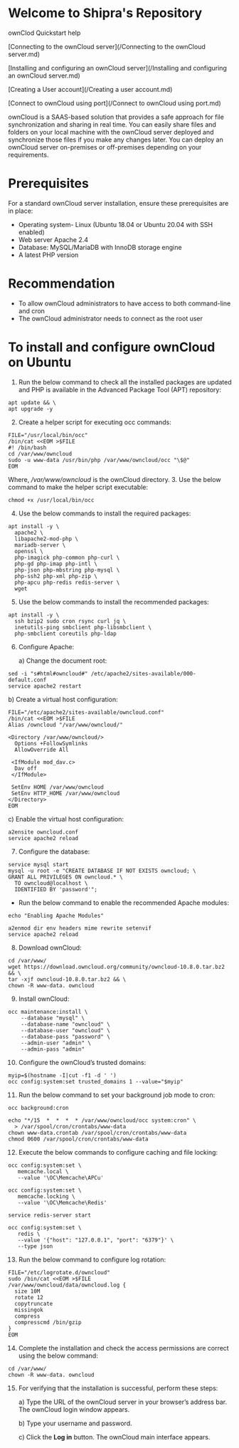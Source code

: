 # Welcome to Shipra's Repository
ownClod Quickstart help

[Connecting to the ownCloud server](/Connecting to the ownCloud server.md)

[Installing and configuring an ownCloud server](/Installing and configuring an ownCloud server.md)

[Creating a User account](/Creating a user account.md)

[Connect to ownCloud using port](/Connect to ownCloud using port.md)

ownCloud is a SAAS-based solution that provides a safe approach for file synchronization and sharing in real time. You can easily share files and folders on your local machine with the ownCloud server deployed and synchronize those files if you make any changes later. 
You can deploy an ownCloud server on-premises or off-premises depending on your requirements.

# Prerequisites
For a standard ownCloud server installation, ensure these prerequisites are in place: 
* Operating system- Linux (Ubuntu 18.04 or Ubuntu 20.04 with SSH enabled)
* Web server Apache 2.4
* Database: MySQL/MariaDB with InnoDB storage engine
* A latest PHP version 

# Recommendation
 * To allow ownCloud administrators to have access to both command-line and cron
 * The ownCloud administrator needs to connect as the root user

# To install and configure ownCloud on Ubuntu
1. Run the below command to check all the installed packages are updated and PHP is available in the Advanced Package Tool (APT) repository:

```
apt update && \
apt upgrade -y
```

2. Create a helper script for executing occ commands:

```
FILE="/usr/local/bin/occ"
/bin/cat <<EOM >$FILE
#! /bin/bash
cd /var/www/owncloud
sudo -u www-data /usr/bin/php /var/www/owncloud/occ "\$@"
EOM
```

Where, _/var/www/owncloud_ is the ownCloud directory.
3. Use the below command to make the helper script executable:

```
chmod +x /usr/local/bin/occ
```

4. Use the below commands to install the required packages:
```
apt install -y \
  apache2 \
  libapache2-mod-php \
  mariadb-server \
  openssl \
  php-imagick php-common php-curl \
  php-gd php-imap php-intl \
  php-json php-mbstring php-mysql \
  php-ssh2 php-xml php-zip \
  php-apcu php-redis redis-server \
  wget
```

5. Use the below commands to install the recommended packages:

```
apt install -y \
  ssh bzip2 sudo cron rsync curl jq \
  inetutils-ping smbclient php-libsmbclient \
  php-smbclient coreutils php-ldap
```

6. Configure Apache:

   a) Change the document root:

```
sed -i "s#html#owncloud#" /etc/apache2/sites-available/000-default.conf
service apache2 restart
```

   b) Create a virtual host configuration:

```
FILE="/etc/apache2/sites-available/owncloud.conf"
/bin/cat <<EOM >$FILE
Alias /owncloud "/var/www/owncloud/"

<Directory /var/www/owncloud/>
  Options +FollowSymlinks
  AllowOverride All

 <IfModule mod_dav.c>
  Dav off
 </IfModule>

 SetEnv HOME /var/www/owncloud
 SetEnv HTTP_HOME /var/www/owncloud
</Directory>
EOM
```

   c) Enable the virtual host configuration:

```
a2ensite owncloud.conf
service apache2 reload
```

7. Configure the database:

```
service mysql start
mysql -u root -e "CREATE DATABASE IF NOT EXISTS owncloud; \
GRANT ALL PRIVILEGES ON owncloud.* \
  TO owncloud@localhost \
  IDENTIFIED BY 'password'";
 ```
  
* Run the below command to enable the recommended Apache modules:

```
echo "Enabling Apache Modules"

a2enmod dir env headers mime rewrite setenvif
service apache2 reload
```

8. Download ownCloud:

```
cd /var/www/
wget https://download.owncloud.org/community/owncloud-10.8.0.tar.bz2 && \
tar -xjf owncloud-10.8.0.tar.bz2 && \
chown -R www-data. owncloud
```

9. Install ownCloud:

```
occ maintenance:install \
    --database "mysql" \
    --database-name "owncloud" \
    --database-user "owncloud" \
    --database-pass "password" \
    --admin-user "admin" \
    --admin-pass "admin"
```
    
10. Configure the ownCloud’s trusted domains:

```
myip=$(hostname -I|cut -f1 -d ' ')
occ config:system:set trusted_domains 1 --value="$myip"
```

11. Run the below command to set your background job mode to cron:

```
occ background:cron

echo "*/15  *  *  *  * /var/www/owncloud/occ system:cron" \
  > /var/spool/cron/crontabs/www-data
chown www-data.crontab /var/spool/cron/crontabs/www-data
chmod 0600 /var/spool/cron/crontabs/www-data
```

12. Execute the below commands to configure caching and file locking:

```
occ config:system:set \
   memcache.local \
   --value '\OC\Memcache\APCu'

occ config:system:set \
   memcache.locking \
   --value '\OC\Memcache\Redis'

service redis-server start

occ config:system:set \
   redis \
   --value '{"host": "127.0.0.1", "port": "6379"}' \
   --type json
```
   
13. Run the below command to configure log rotation:

```
FILE="/etc/logrotate.d/owncloud"
sudo /bin/cat <<EOM >$FILE
/var/www/owncloud/data/owncloud.log {
  size 10M
  rotate 12
  copytruncate
  missingok
  compress
  compresscmd /bin/gzip
}
EOM
```

14. Complete the installation and check the access permissions are correct using the below command:

```
cd /var/www/
chown -R www-data. owncloud
```

15. For verifying that the installation is successful, perform these steps:

    a) Type the URL of the ownCloud server in your browser’s address bar. The ownCloud login window appears.

    b) Type your username and password.

    c) Click the **Log in** button. The ownCloud main interface appears.
